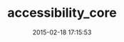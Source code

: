---
layout: post
title:  "accessibility_core"
repo:   "AXElements/accessibility_core"
date:   2015-02-18 17:15:53
gemurl: https://github.com/AXElements/accessibility_core
---